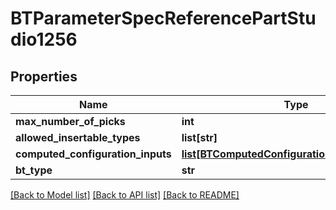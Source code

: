 # BTParameterSpecReferencePartStudio1256

## Properties
Name | Type | Description | Notes
------------ | ------------- | ------------- | -------------
**max_number_of_picks** | **int** |  | [optional] 
**allowed_insertable_types** | **list[str]** |  | [optional] 
**computed_configuration_inputs** | [**list[BTComputedConfigurationInputSpec2525]**](BTComputedConfigurationInputSpec2525.md) |  | [optional] 
**bt_type** | **str** |  | [optional] 

[[Back to Model list]](../README.md#documentation-for-models) [[Back to API list]](../README.md#documentation-for-api-endpoints) [[Back to README]](../README.md)


